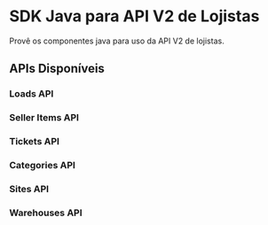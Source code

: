# SDK Java para API V2 de Lojistas
Provê os componentes java para uso da API V2 de lojistas.

## APIs Disponíveis

### Loads API

### Seller Items API

### Tickets API

### Categories API

### Sites API

### Warehouses API